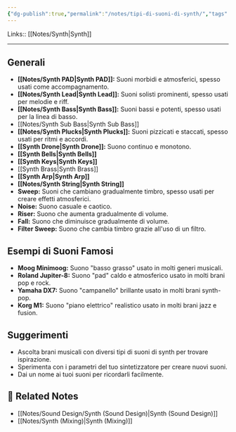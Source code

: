 ```yaml
---
{"dg-publish":true,"permalink":"/notes/tipi-di-suoni-di-synth/","tags":["type/note"]}
---
```


Links:: [[Notes/Synth\|Synth]]

---
## Generali

- **[[Notes/Synth PAD\|Synth PAD]]:** Suoni morbidi e atmosferici, spesso usati come accompagnamento.
- **[[Notes/Synth Lead\|Synth Lead]]:** Suoni solisti prominenti, spesso usati per melodie e riff.
- **[[Notes/Synth Bass\|Synth Bass]]:** Suoni bassi e potenti, spesso usati per la linea di basso.
- [[Notes/Synth Sub Bass\|Synth Sub Bass]]
- **[[Notes/Synth Plucks\|Synth Plucks]]:** Suoni pizzicati e staccati, spesso usati per ritmi e accordi.
- **[[Synth Drone\|Synth Drone]]:** Suono continuo e monotono.
- **[[Synth Bells\|Synth Bells]]**
- **[[Synth Keys\|Synth Keys]]**
- [[Synth Brass\|Synth Brass]]
- **[[Synth Arp\|Synth Arp]]**
- **[[Notes/Synth String\|Synth String]]**
- **Sweep:** Suoni che cambiano gradualmente timbro, spesso usati per creare effetti atmosferici.
- **Noise:** Suono casuale e caotico.
- **Riser:** Suono che aumenta gradualmente di volume.
- **Fall:** Suono che diminuisce gradualmente di volume.
- **Filter Sweep:** Suono che cambia timbro grazie all'uso di un filtro.


## Esempi di Suoni Famosi

- **Moog Minimoog:** Suono "basso grasso" usato in molti generi musicali.
- **Roland Jupiter-8:** Suono "pad" caldo e atmosferico usato in molti brani pop e rock.
- **Yamaha DX7:** Suono "campanello" brillante usato in molti brani synth-pop.
- **Korg M1:** Suono "piano elettrico" realistico usato in molti brani jazz e fusion.


## Suggerimenti

- Ascolta brani musicali con diversi tipi di suoni di synth per trovare ispirazione.
- Sperimenta con i parametri del tuo sintetizzatore per creare nuovi suoni.
- Dai un nome ai tuoi suoni per ricordarli facilmente.



## 🔗 Related Notes

- [[Notes/Sound Design/Synth (Sound Design)\|Synth (Sound Design)]]
- [[Notes/Synth (Mixing)\|Synth (Mixing)]]

